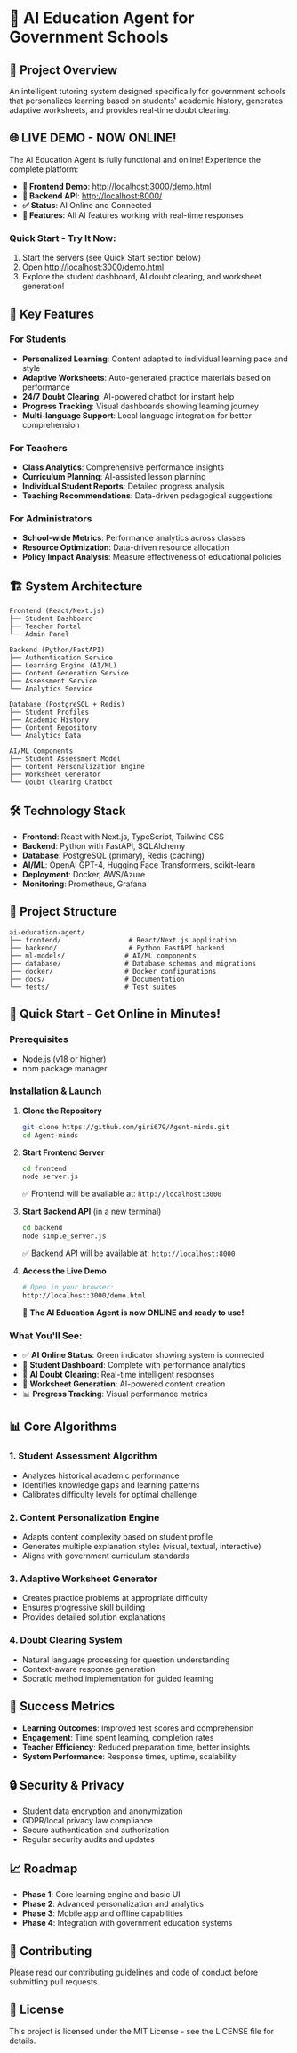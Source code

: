 # 🤖 AI Education Agent for Government Schools

## 🎯 Project Overview

An intelligent tutoring system designed specifically for government schools that personalizes learning based on students' academic history, generates adaptive worksheets, and provides real-time doubt clearing.

## 🌐 **LIVE DEMO - NOW ONLINE!**

The AI Education Agent is fully functional and online! Experience the complete platform:

- **🚀 Frontend Demo**: [http://localhost:3000/demo.html](http://localhost:3000/demo.html)
- **🔧 Backend API**: [http://localhost:8000/](http://localhost:8000/)
- **✅ Status**: AI Online and Connected
- **🎯 Features**: All AI features working with real-time responses

### **Quick Start - Try It Now:**
1. Start the servers (see Quick Start section below)
2. Open [http://localhost:3000/demo.html](http://localhost:3000/demo.html)
3. Explore the student dashboard, AI doubt clearing, and worksheet generation!

## 🚀 Key Features

### For Students
- **Personalized Learning**: Content adapted to individual learning pace and style
- **Adaptive Worksheets**: Auto-generated practice materials based on performance
- **24/7 Doubt Clearing**: AI-powered chatbot for instant help
- **Progress Tracking**: Visual dashboards showing learning journey
- **Multi-language Support**: Local language integration for better comprehension

### For Teachers
- **Class Analytics**: Comprehensive performance insights
- **Curriculum Planning**: AI-assisted lesson planning
- **Individual Student Reports**: Detailed progress analysis
- **Teaching Recommendations**: Data-driven pedagogical suggestions

### For Administrators
- **School-wide Metrics**: Performance analytics across classes
- **Resource Optimization**: Data-driven resource allocation
- **Policy Impact Analysis**: Measure effectiveness of educational policies

## 🏗️ System Architecture

```
Frontend (React/Next.js)
├── Student Dashboard
├── Teacher Portal
└── Admin Panel

Backend (Python/FastAPI)
├── Authentication Service
├── Learning Engine (AI/ML)
├── Content Generation Service
├── Assessment Service
└── Analytics Service

Database (PostgreSQL + Redis)
├── Student Profiles
├── Academic History
├── Content Repository
└── Analytics Data

AI/ML Components
├── Student Assessment Model
├── Content Personalization Engine
├── Worksheet Generator
└── Doubt Clearing Chatbot
```

## 🛠️ Technology Stack

- **Frontend**: React with Next.js, TypeScript, Tailwind CSS
- **Backend**: Python with FastAPI, SQLAlchemy
- **Database**: PostgreSQL (primary), Redis (caching)
- **AI/ML**: OpenAI GPT-4, Hugging Face Transformers, scikit-learn
- **Deployment**: Docker, AWS/Azure
- **Monitoring**: Prometheus, Grafana

## 📁 Project Structure

```
ai-education-agent/
├── frontend/                 # React/Next.js application
├── backend/                  # Python FastAPI backend
├── ml-models/               # AI/ML components
├── database/                # Database schemas and migrations
├── docker/                  # Docker configurations
├── docs/                    # Documentation
└── tests/                   # Test suites
```

## 🚀 Quick Start - Get Online in Minutes!

### **Prerequisites**
- Node.js (v18 or higher)
- npm package manager

### **Installation & Launch**

1. **Clone the Repository**
   ```bash
   git clone https://github.com/giri679/Agent-minds.git
   cd Agent-minds
   ```

2. **Start Frontend Server**
   ```bash
   cd frontend
   node server.js
   ```
   ✅ Frontend will be available at: `http://localhost:3000`

3. **Start Backend API** (in a new terminal)
   ```bash
   cd backend
   node simple_server.js
   ```
   ✅ Backend API will be available at: `http://localhost:8000`

4. **Access the Live Demo**
   ```bash
   # Open in your browser:
   http://localhost:3000/demo.html
   ```
   🎉 **The AI Education Agent is now ONLINE and ready to use!**

### **What You'll See:**
- ✅ **AI Online Status**: Green indicator showing system is connected
- 🎯 **Student Dashboard**: Complete with performance analytics
- 💬 **AI Doubt Clearing**: Real-time intelligent responses
- 📝 **Worksheet Generation**: AI-powered content creation
- 📊 **Progress Tracking**: Visual performance metrics

## 📊 Core Algorithms

### 1. Student Assessment Algorithm
- Analyzes historical academic performance
- Identifies knowledge gaps and learning patterns
- Calibrates difficulty levels for optimal challenge

### 2. Content Personalization Engine
- Adapts content complexity based on student profile
- Generates multiple explanation styles (visual, textual, interactive)
- Aligns with government curriculum standards

### 3. Adaptive Worksheet Generator
- Creates practice problems at appropriate difficulty
- Ensures progressive skill building
- Provides detailed solution explanations

### 4. Doubt Clearing System
- Natural language processing for question understanding
- Context-aware response generation
- Socratic method implementation for guided learning

## 🎯 Success Metrics

- **Learning Outcomes**: Improved test scores and comprehension
- **Engagement**: Time spent learning, completion rates
- **Teacher Efficiency**: Reduced preparation time, better insights
- **System Performance**: Response times, uptime, scalability

## 🔒 Security & Privacy

- Student data encryption and anonymization
- GDPR/local privacy law compliance
- Secure authentication and authorization
- Regular security audits and updates

## 📈 Roadmap

- **Phase 1**: Core learning engine and basic UI
- **Phase 2**: Advanced personalization and analytics
- **Phase 3**: Mobile app and offline capabilities
- **Phase 4**: Integration with government education systems

## 🤝 Contributing

Please read our contributing guidelines and code of conduct before submitting pull requests.

## 📄 License

This project is licensed under the MIT License - see the LICENSE file for details.